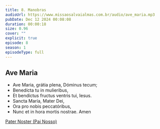 ```yaml
---
title: 8. Manobras
audioUrl: https://www.missaosalvaialmas.com.br/audio/ave_maria.mp3
pubDate: Dec 12 2024 00:08:08
duration: 00:00:18
size: 0.96
cover: ""
explicit: true
episode: 8
season: 1
episodeType: full
---
```


## Ave Maria

  - Ave Maria, grátia plena, Dóminus tecum;
  - Benedícta tu in mulieribus,
  - Et bendíctus fructus ventris tui, Iesus.
  - Sancta María, Mater Dei,
  - Ora pro nobis peccatóribus,
  - Nunc et in hora mortis nostrae. Amen

  
<div class="text-center mt-16">
  <a class="btn btn-accent mt-9" href="/episode/post07">Pater Noster (Pai Nosso)</a>
</div>
